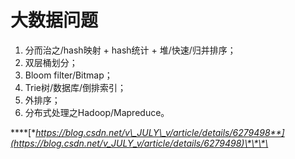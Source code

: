 # 大数据问题

1. 分而治之/hash映射 + hash统计 + 堆/快速/归并排序；
2. 双层桶划分；
3. Bloom filter/Bitmap；
4. Trie树/数据库/倒排索引；
5. 外排序；
6. 分布式处理之Hadoop/Mapreduce。

\*\*\*\*[**https://blog.csdn.net/v\_JULY\_v/article/details/6279498**](https://blog.csdn.net/v_JULY_v/article/details/6279498)\*\*\*\*



